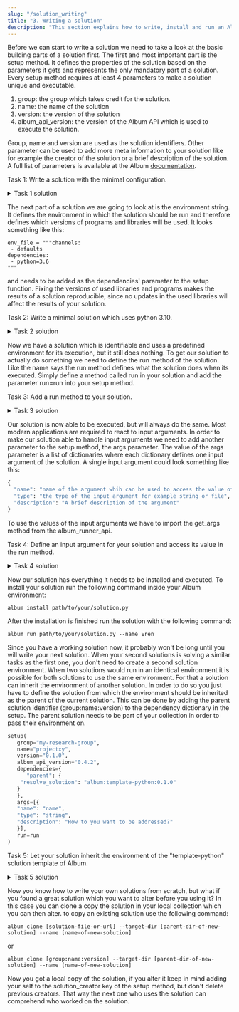 ```yaml
---
slug: "/solution_writing"
title: "3. Writing a solution"
description: "This section explains how to write, install and run an Album solution."
---
```


Before we can start to write a solution we need to take a look at the basic building parts of a solution first. The
first and most important part is the setup method. It defines the properties of the solution based on the parameters it
gets and represents the only mandatory part of a solution. Every setup method requires at least 4 parameters to make a
solution unique and executable.

1. group: the group which takes credit for the solution.
2. name: the name of the solution
3. version: the version of the solution
4. album_api_version: the version of the Album API which is used to execute the solution.

Group, name and version are used as the solution identifiers. Other parameter can be used to add more meta information
to your solution like for example the creator of the solution or a brief description of the solution. A full list of
parameters is available at the Album [documentation](https://docs.album.solutions/en/latest/solution-development.html).

Task 1: Write a solution with the minimal configuration.
<details>
  <summary>Task 1 solution</summary>

    from album.runner.api import setup
    setup(
       group="my-research-group",
       name="projectxy",
       version="0.1.0",
       album_api_version="0.4.2"
    )

</details>

The next part of a solution we are going to look at is the environment string. It defines the environment in which the
solution should be run and therefore defines which versions of programs and libraries will be used. It looks something
like this:

```
env_file = """channels:
 - defaults
dependencies:
 - python=3.6
"""
```

and needs to be added as the dependencies' parameter to the setup function. Fixing the versions of used libraries and
programs makes the results of a solution reproducible, since no updates in the used libraries will affect the results of
your solution.

Task 2: Write a minimal solution which uses python 3.10.
<details>
  <summary>Task 2 solution</summary>

     env_file = """channels:
      - defaults
     dependencies:
      - python=3.10
     """

    from album.runner.api import setup
    setup(
       group="my-research-group",
       name="projectxy",
       version="0.1.0",
       album_api_version="0.4.2",
       dependencies={"environment_file": env_file}
    )

</details>

Now we have a solution which is identifiable and uses a predefined environment for its execution, but it still does
nothing. To get our solution to actually do something we need to define the run method of the solution. Like the name
says the run method defines what the solution does when its executed. Simply define a method called run in your solution
and add the parameter run=run into your setup method.

Task 3: Add a run method to your solution.

<details>
  <summary>Task 3 solution</summary>

    env_file = """channels:
     - defaults
    dependencies:
     - python=3.10
    """
  
    def run():
        print("Hello World!")

    from album.runner.api import setup
    setup(
       group="my-research-group",
       name="projectxy",
       version="0.1.0",
       album_api_version="0.4.2",
       dependencies={"environment_file": env_file},
       run=run
    )

</details>

Our solution is now able to be executed, but will always do the same. Most modern applications are required to react to
input arguments. In order to make our solution able to handle input arguments we need to add another parameter to the
setup method, the args parameter. The value of the args parameter is a list of dictionaries where each dictionary
defines one input argument of the solution. A single input argument could look something like this:

```python
{  
  "name": "name of the argument whih can be used to access the value of the argument",
  "type": "the type of the input argument for example string or file",
  "description": "A brief description of the argument"
}
```

To use the values of the input arguments we have to import the get_args method from the album_runner_api.

Task 4: Define an input argument for your solution and access its value in the run method.

<details>
  <summary>Task 4 solution</summary>

    env_file = """channels:
     - defaults
    dependencies:
     - python=3.10
    """
  
    def run():
        from album.runner.api import get_args
        print("Hello", get_args().name, ", nice too meet you!")

    from album.runner.api import setup
    setup(
       group="my-research-group",
       name="projectxy",
       version="0.1.0",
       album_api_version="0.4.2",
       dependencies={"environment_file": env_file},
       args=[{
       "name": "name",
       "type": "string",
       "description": "How to you want to be addressed?"
       }],
       run=run
    )

</details>

Now our solution has everything it needs to be installed and executed. To install your solution run the following
command inside your Album environment:

```
album install path/to/your/solution.py
```

After the installation is finished run the solution with the following command:

```
album run path/to/your/solution.py --name Eren
```

Since you have a working solution now, it probably won't be long until you will write your next solution. When your
second solutions is solving a similar tasks as the first one, you don't need to create a second solution environment.
When two solutions would run in an identical environment it is possible for both solutions to use the same environment.
For that a solution can inherit the environment of another solution. In order to do so you just have to define the
solution from which the environment should be inherited as the parent of the current solution. This can be done by
adding the parent solution identifier (group:name:version) to the dependency dictionary in the setup. The parent
solution needs to be part of your collection in order to pass their environment on.

```python
setup(
   group="my-research-group",
   name="projectxy",
   version="0.1.0",
   album_api_version="0.4.2",
   dependencies={
      "parent": {
    "resolve_solution": "album:template-python:0.1.0"
   }
   },
   args=[{
   "name": "name",
   "type": "string",
   "description": "How to you want to be addressed?"
   }],
   run=run
)

```

Task 5: Let your solution inherit the environment of the "template-python" solution template of Album.

<details>
  <summary>Task 5 solution</summary>

    def run():
        from album.runner.api import get_args
        print("Hello", get_args().name, ", nice too meet you!")

    from album.runner.api import setup
    setup(
       group="my-research-group",
       name="projectxy",
       version="0.1.0",
       album_api_version="0.4.2",
       dependencies={"parent": {"resolve_solution": "album:template-python:0.1.0"}},
       args=[{
       "name": "name",
       "type": "string",
       "description": "How to you want to be addressed?"
       }],
       run=run
    )

</details>

Now you know how to write your own solutions from scratch, but what if you found a great solution which you want to
alter before you using it? In this case you can clone a copy the solution in your local collection which you can then
alter. to copy an existing solution use the following command:

```
album clone [solution-file-or-url] --target-dir [parent-dir-of-new-solution] --name [name-of-new-solution]
```

or

```
album clone [group:name:version] --target-dir [parent-dir-of-new-solution] --name [name-of-new-solution]
```

Now you got a local copy of the solution, if you alter it keep in mind adding your self to the solution_creator key of
the setup method, but don't delete previous creators. That way the next one who uses the solution can comprehend who
worked on the solution. 